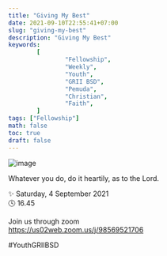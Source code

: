 ```yaml
---
title: "Giving My Best"
date: 2021-09-10T22:55:41+07:00
slug: "giving-my-best"
description: "Giving My Best"
keywords:
        [
                "Fellowship",
                "Weekly",
                "Youth",
                "GRII BSD",
                "Pemuda",
                "Christian",
                "Faith",
        ]
tags: ["Fellowship"]
math: false
toc: true
draft: false
---
```


![image](/images/events/20210911.jpeg)

Whatever you do, do it heartily, as to the Lord.

✨ Saturday, 4 September 2021\
🕓 16.45

Join us through zoom\
https://us02web.zoom.us/j/98569521706

#YouthGRIIBSD
